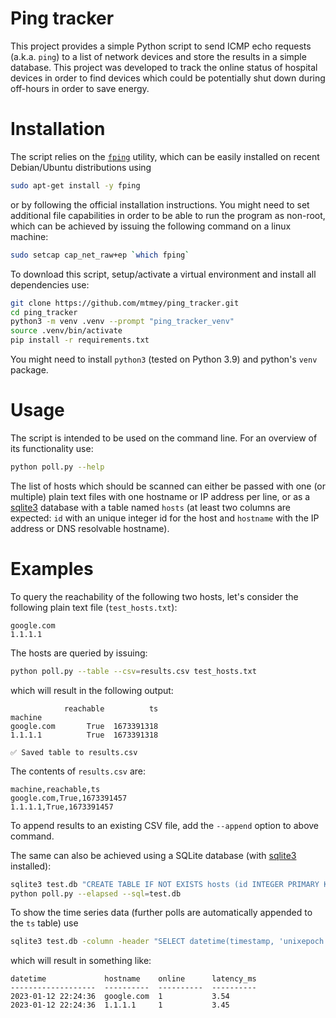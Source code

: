 # Ping tracker

This project provides a simple Python script to send ICMP echo requests (a.k.a. `ping`) to a list of network devices and store the results in a simple database. This project was developed to track the online status of hospital devices in order to find devices which could be potentially shut down during off-hours in order to save energy.

# Installation
The script relies on the [`fping`](https://github.com/schweikert/fping) utility, which can be easily installed on recent Debian/Ubuntu distributions using
```bash
sudo apt-get install -y fping
```
or by following the official installation instructions. You might need to set additional file capabilities in order to be able to run the program as non-root, which can be achieved by issuing the following command on a linux machine:
```bash
sudo setcap cap_net_raw+ep `which fping`
```
To download this script, setup/activate a virtual environment and install all dependencies use:
```bash
git clone https://github.com/mtmey/ping_tracker.git
cd ping_tracker
python3 -m venv .venv --prompt "ping_tracker_venv"
source .venv/bin/activate
pip install -r requirements.txt
```
You might need to install `python3` (tested on Python 3.9) and python's `venv` package.

# Usage
The script is intended to be used on the command line. For an overview of its functionality use:
```bash
python poll.py --help
```
The list of hosts which should be scanned can either be passed with one (or multiple) plain text files with one hostname or IP address per line, or as a [sqlite3](https://www.sqlite.org/index.html) database with a table named `hosts` (at least two columns are expected: `id` with an unique integer id for the host and `hostname` with the IP address or DNS resolvable hostname).

# Examples
To query the reachability of the following two hosts, let's consider the following plain text file (`test_hosts.txt`):
```
google.com
1.1.1.1
```
The hosts are queried by issuing:
```bash
python poll.py --table --csv=results.csv test_hosts.txt
```
which will result in the following output:
```
            reachable          ts
machine                          
google.com       True  1673391318
1.1.1.1          True  1673391318

✅ Saved table to results.csv
```
The contents of `results.csv` are:
```csv
machine,reachable,ts
google.com,True,1673391457
1.1.1.1,True,1673391457
```
To append results to an existing CSV file, add the `--append` option to above command.

The same can also be achieved using a SQLite database (with [sqlite3](https://www.sqlite.org/index.html) installed):
```bash
sqlite3 test.db "CREATE TABLE IF NOT EXISTS hosts (id INTEGER PRIMARY KEY, hostname TEXT NOT NULL); INSERT INTO hosts (hostname) VALUES ('google.com'), ('1.1.1.1');"
python poll.py --elapsed --sql=test.db
```
To show the time series data (further polls are automatically appended to the `ts` table) use
```bash
sqlite3 test.db -column -header "SELECT datetime(timestamp, 'unixepoch', 'localtime') datetime, hostname, online, latency_ms FROM ts INNER JOIN hosts ON hosts.id = ts.host_id;"
```
which will result in something like:
```
datetime             hostname    online      latency_ms
-------------------  ----------  ----------  ----------
2023-01-12 22:24:36  google.com  1           3.54      
2023-01-12 22:24:36  1.1.1.1     1           3.45
```
